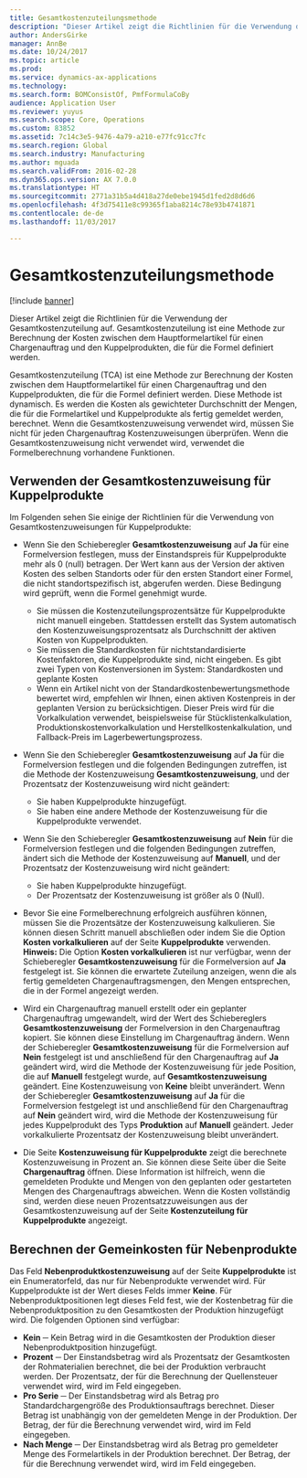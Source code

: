 ```yaml
---
title: Gesamtkostenzuteilungsmethode
description: "Dieser Artikel zeigt die Richtlinien für die Verwendung der Gesamtkostenzuteilung auf. Gesamtkostenzuteilung ist eine Methode zur Berechnung der Kosten zwischen dem Hauptformelartikel für einen Chargenauftrag und den Kuppelprodukten, die für die Formel definiert werden."
author: AndersGirke
manager: AnnBe
ms.date: 10/24/2017
ms.topic: article
ms.prod: 
ms.service: dynamics-ax-applications
ms.technology: 
ms.search.form: BOMConsistOf, PmfFormulaCoBy
audience: Application User
ms.reviewer: yuyus
ms.search.scope: Core, Operations
ms.custom: 83852
ms.assetid: 7c14c3e5-9476-4a79-a210-e77fc91cc7fc
ms.search.region: Global
ms.search.industry: Manufacturing
ms.author: mguada
ms.search.validFrom: 2016-02-28
ms.dyn365.ops.version: AX 7.0.0
ms.translationtype: HT
ms.sourcegitcommit: 2771a31b5a4d418a27de0ebe1945d1fed2d8d6d6
ms.openlocfilehash: 4f3d75411e8c99365f1aba8214c78e93b4741871
ms.contentlocale: de-de
ms.lasthandoff: 11/03/2017

---
```


# <a name="total-cost-allocation-method"></a>Gesamtkostenzuteilungsmethode

[!include [banner](../includes/banner.md)]

Dieser Artikel zeigt die Richtlinien für die Verwendung der Gesamtkostenzuteilung auf. Gesamtkostenzuteilung ist eine Methode zur Berechnung der Kosten zwischen dem Hauptformelartikel für einen Chargenauftrag und den Kuppelprodukten, die für die Formel definiert werden.

Gesamtkostenzuteilung (TCA) ist eine Methode zur Berechnung der Kosten zwischen dem Hauptformelartikel für einen Chargenauftrag und den Kuppelprodukten, die für die Formel definiert werden. Diese Methode ist dynamisch. Es werden die Kosten als gewichteter Durchschnitt der Mengen, die für die Formelartikel und Kuppelprodukte als fertig gemeldet werden, berechnet. Wenn die Gesamtkostenzuweisung verwendet wird, müssen Sie nicht für jeden Chargenauftrag Kostenzuweisungen überprüfen. Wenn die Gesamtkostenzuweisung nicht verwendet wird, verwendet die Formelberechnung vorhandene Funktionen.

## <a name="using-tca-for-coproducts"></a>Verwenden der Gesamtkostenzuweisung für Kuppelprodukte
Im Folgenden sehen Sie einige der Richtlinien für die Verwendung von Gesamtkostenzuweisungen für Kuppelprodukte:

-   Wenn Sie den Schieberegler **Gesamtkostenzuweisung** auf **Ja** für eine Formelversion festlegen, muss der Einstandspreis für Kuppelprodukte mehr als 0 (null) betragen. Der Wert kann aus der Version der aktiven Kosten des selben Standorts oder für den ersten Standort einer Formel, die nicht standortspezifisch ist, abgerufen werden. Diese Bedingung wird geprüft, wenn die Formel genehmigt wurde.

    -   Sie müssen die Kostenzuteilungsprozentsätze für Kuppelprodukte nicht manuell eingeben. Stattdessen erstellt das System automatisch den Kostenzuweisungsprozentsatz als Durchschnitt der aktiven Kosten von Kuppelprodukten. 
    -   Sie müssen die Standardkosten für nichtstandardisierte Kostenfaktoren, die Kuppelprodukte sind, nicht eingeben. Es gibt zwei Typen von Kostenversionen im System: Standardkosten und geplante Kosten 
    -   Wenn ein Artikel nicht von der Standardkostenbewertungsmethode bewertet wird, empfehlen wir Ihnen, einen aktiven Kostenpreis in der geplanten Version zu berücksichtigen. Dieser Preis wird für die Vorkalkulation verwendet, beispielsweise für Stücklistenkalkulation,  Produktionskostenvorkalkulation und Herstellkostenkalkulation, und Fallback-Preis im Lagerbewertungsprozess. 

-   Wenn Sie den Schieberegler **Gesamtkostenzuweisung** auf **Ja** für die Formelversion festlegen und die folgenden Bedingungen zutreffen, ist die Methode der Kostenzuweisung **Gesamtkostenzuweisung**, und der Prozentsatz der Kostenzuweisung wird nicht geändert:
    -   Sie haben Kuppelprodukte hinzugefügt.
    -   Sie haben eine andere Methode der Kostenzuweisung für die Kuppelprodukte verwendet.
-   Wenn Sie den Schieberegler **Gesamtkostenzuweisung** auf **Nein** für die Formelversion festlegen und die folgenden Bedingungen zutreffen, ändert sich die Methode der Kostenzuweisung auf **Manuell**, und der Prozentsatz der Kostenzuweisung wird nicht geändert:
    -   Sie haben Kuppelprodukte hinzugefügt.
    -   Der Prozentsatz der Kostenzuweisung ist größer als 0 (Null).
-   Bevor Sie eine Formelberechnung erfolgreich ausführen können, müssen Sie die Prozentsätze der Kostenzuweisung kalkulieren. Sie können diesen Schritt manuell abschließen oder indem Sie die Option **Kosten vorkalkulieren** auf der Seite **Kuppelprodukte** verwenden. **Hinweis:** Die Option **Kosten vorkalkulieren** ist nur verfügbar, wenn der Schieberegler **Gesamtkostenzuweisung** für die Formelversion auf **Ja** festgelegt ist. Sie können die erwartete Zuteilung anzeigen, wenn die als fertig gemeldeten Chargenauftragsmengen, den Mengen entsprechen, die in der Formel angezeigt werden.
-   Wird ein Chargenauftrag manuell erstellt oder ein geplanter Chargenauftrag umgewandelt, wird der Wert des Schiebereglers **Gesamtkostenzuweisung** der Formelversion in den Chargenauftrag kopiert. Sie können diese Einstellung im Chargenauftrag ändern. Wenn der Schieberegler **Gesamtkostenzuweisung** für die Formelversion auf **Nein** festgelegt ist und anschließend für den Chargenauftrag auf **Ja** geändert wird, wird die Methode der Kostenzuweisung für jede Position, die auf **Manuell** festgelegt wurde, auf **Gesamtkostenzuweisung** geändert. Eine Kostenzuweisung von **Keine** bleibt unverändert. Wenn der Schieberegler **Gesamtkostenzuweisung** auf **Ja** für die Formelversion festgelegt ist und anschließend für den Chargenauftrag auf **Nein** geändert wird, wird die Methode der Kostenzuweisung für jedes Kuppelprodukt des Typs **Produktion** auf **Manuell** geändert. Jeder vorkalkulierte Prozentsatz der Kostenzuweisung bleibt unverändert.
-   Die Seite **Kostenzuweisung für Kuppelprodukte** zeigt die berechnete Kostenzuweisung in Prozent an. Sie können diese Seite über die Seite **Chargenauftrag** öffnen. Diese Information ist hilfreich, wenn die gemeldeten Produkte und Mengen von den geplanten oder gestarteten Mengen des Chargenauftrags abweichen. Wenn die Kosten vollständig sind, werden diese neuen Prozentsatzzuweisungen aus der Gesamtkostenzuweisung auf der Seite **Kostenzuteilung für Kuppelprodukte** angezeigt.

## <a name="calculating-the-burden-for-byproducts"></a>Berechnen der Gemeinkosten für Nebenprodukte
Das Feld **Nebenproduktkostenzuweisung** auf der Seite **Kuppelprodukte** ist ein Enumeratorfeld, das nur für Nebenprodukte verwendet wird. Für Kuppelprodukte ist der Wert dieses Felds immer **Keine**. Für Nebenproduktpositionen legt dieses Feld fest, wie der Kostenbetrag für die Nebenproduktposition zu den Gesamtkosten der Produktion hinzugefügt wird. Die folgenden Optionen sind verfügbar:

-   **Kein** ─ Kein Betrag wird in die Gesamtkosten der Produktion dieser Nebenproduktposition hinzugefügt.
-   **Prozent** ─ Der Einstandsbetrag wird als Prozentsatz der Gesamtkosten der Rohmaterialien berechnet, die bei der Produktion verbraucht werden. Der Prozentsatz, der für die Berechnung der Quellensteuer verwendet wird, wird im Feld eingegeben.
-   **Pro Serie** ─ Der Einstandsbetrag wird als Betrag pro Standardchargengröße des Produktionsauftrags berechnet. Dieser Betrag ist unabhängig von der gemeldeten Menge in der Produktion. Der Betrag, der für die Berechnung verwendet wird, wird im Feld eingegeben.
-   **Nach Menge** ─ Der Einstandsbetrag wird als Betrag pro gemeldeter Menge des Formelartikels in der Produktion berechnet. Der Betrag, der für die Berechnung verwendet wird, wird im Feld eingegeben.





